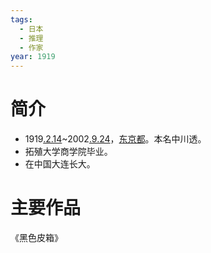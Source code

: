 ```yaml
---
tags:
  - 日本
  - 推理
  - 作家
year: 1919
---
```

# 简介

- 1919[.2.14](2024-02-14.md)~2002[.9.24](2024-09-24.md)，[东京都](东京都.md)。本名中川透。
- 拓殖大学商学院毕业。
- 在中国大连长大。
# 主要作品

《黑色皮箱》